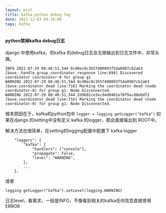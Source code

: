 ```yaml
---
layout: post
title: kafka-python debug log
date: 2021-12-03 09:10:00
tags: kafka
---
```


#### python禁掉kafka debug日志

django 中使用kafka，但kafka 的debug日志会无限输出到日志文件中，非常头痛。

```
INFO 2022-07-29 08:46:51,544 0cd0ec8c3b57480093f54a8907cb2a63 [base._handle_group_coordinator_response line:694] Discovered coordinator coordinator-0 for group g1
WARNING 2022-07-29 08:46:51,544 0cd0ec8c3b57480093f54a8907cb2a63 [base.coordinator_dead line:716] Marking the coordinator dead (node coordinator-0) for group g1: Node Disconnected.
WARNING 2022-07-29 08:46:51,544 2d9682ce3ecd4d0481e70f9acd8ebdf2 [base.coordinator_dead line:716] Marking the coordinator dead (node coordinator-0) for group g1: Node Disconnected.
```

根本原因在于，kafka的python包中 `logger = logging.getLogger("kafka")`
如果在django 的setting中没有定义 kafka 的logger，那会直接输出到 ROOT中。

解决方法也很简单，在setting的logging配置中配置下 kafka logger

```
    "loggers": {
        "kafka": {
            "handlers": ["console"],
            "propagate": False,
            "level": "WARNING",
        },
        ...
    },
```

或者
```
logging.getLogger("kafka").setLevel(logging.WARNING)
```

日志level，看需求，一般是INFO，不像看到相关的kafka任何信息直接使用ERROR
